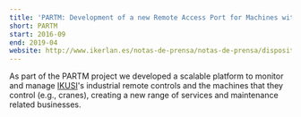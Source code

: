 ```yaml
---
title: 'PARTM: Development of a new Remote Access Port for Machines with Built-in Remote Control Receivers'
short: PARTM
start: 2016-09
end: 2019-04
website: http://www.ikerlan.es/notas-de-prensa/notas-de-prensa/dispositivos-de-control-remoto-conectados-a-la-nube-para-abrir-nuevas-oportunidades-de-negocio-en-la-industria
---
```


As part of the PARTM project we developed a scalable platform to monitor and manage [IKUSI](http://www.ikusi.com)'s industrial remote controls and the machines that they control (e.g., cranes), creating a new range of services and maintenance related businesses.
